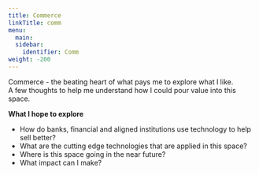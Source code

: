 ```yaml
---
title: Commerce
linkTitle: comm
menu:
  main:
  sidebar:
    identifier: Comm
weight: -200
---
```

Commerce - the beating heart of what pays me to explore what I like.  
A few thoughts to help me understand how I could pour value into this space.


**What I hope to explore**
* How do banks, financial and aligned institutions use technology to help sell better?
* What are the cutting edge technologies that are applied in this space?
* Where is this space going in the near future?
* What impact can I make?